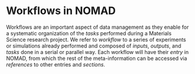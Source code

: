 # Workflows in NOMAD

Workflows are an important aspect of data management as they enable for a systematic organization of the _tasks_ performed during a Materials Science research project. We refer to _workflow_ to a series of experiments or simulations already performed and composed of _inputs_, _outputs_, and _tasks_ done in a serial or parallel way. Each workflow will have their _entry_ in NOMAD, from which the rest of the meta-information can be accessed via _references_ to other entries and _sections_.
